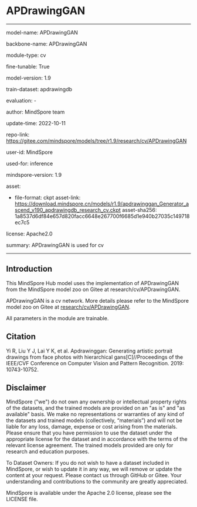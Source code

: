 # APDrawingGAN

---

model-name: APDrawingGAN

backbone-name: APDrawingGAN

module-type: cv

fine-tunable: True

model-version: 1.9

train-dataset: apdrawingdb

evaluation: -

author: MindSpore team

update-time: 2022-10-11

repo-link: <https://gitee.com/mindspore/models/tree/r1.9/research/cv/APDrawingGAN>

user-id: MindSpore

used-for: inference

mindspore-version: 1.9

asset:

-
    file-format: ckpt
    asset-link: <https://download.mindspore.cn/models/r1.9/apdrawinggan_Generator_ascend_v190_apdrawingdb_research_cv.ckpt>
    asset-sha256: 1a8537d6df84e657d820facc6648e267700f6685d1e940b27035c149718ec7c5

license: Apache2.0

summary: APDrawingGAN is used for cv

---

## Introduction

This MindSpore Hub model uses the implementation of APDrawingGAN from the MindSpore model zoo on Gitee at research/cv/APDrawingGAN.

APDrawingGAN is a cv network. More details please refer to the MindSpore model zoo on Gitee at [research/cv/APDrawingGAN](https://gitee.com/mindspore/models/blob/r1.9/research/cv/APDrawingGAN/README_CN.md).

All parameters in the module are trainable.

## Citation

Yi R, Liu Y J, Lai Y K, et al. Apdrawinggan: Generating artistic portrait drawings from face photos with hierarchical gans[C]//Proceedings of the IEEE/CVF Conference on Computer Vision and Pattern Recognition. 2019: 10743-10752.

## Disclaimer

MindSpore ("we") do not own any ownership or intellectual property rights of the datasets, and the trained models are provided on an "as is" and "as available" basis. We make no representations or warranties of any kind of the datasets and trained models (collectively, “materials”) and will not be liable for any loss, damage, expense or cost arising from the materials. Please ensure that you have permission to use the dataset under the appropriate license for the dataset and in accordance with the terms of the relevant license agreement. The trained models provided are only for research and education purposes.

To Dataset Owners: If you do not wish to have a dataset included in MindSpore, or wish to update it in any way, we will remove or update the content at your request. Please contact us through GitHub or Gitee. Your understanding and contributions to the community are greatly appreciated.

MindSpore is available under the Apache 2.0 license, please see the LICENSE file.
